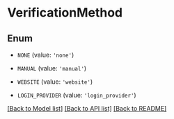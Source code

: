 # VerificationMethod


## Enum

* `NONE` (value: `'none'`)

* `MANUAL` (value: `'manual'`)

* `WEBSITE` (value: `'website'`)

* `LOGIN_PROVIDER` (value: `'login_provider'`)

[[Back to Model list]](../README.md#documentation-for-models) [[Back to API list]](../README.md#documentation-for-api-endpoints) [[Back to README]](../README.md)


